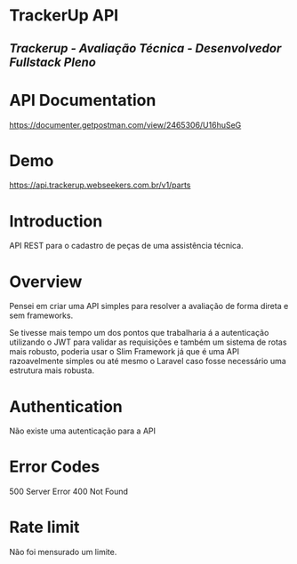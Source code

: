 # TrackerUp API
## _Trackerup - Avaliação Técnica - Desenvolvedor Fullstack Pleno_

# API Documentation
https://documenter.getpostman.com/view/2465306/U16huSeG

# Demo
https://api.trackerup.webseekers.com.br/v1/parts

# Introduction
API REST para o cadastro de peças de uma assistência técnica.

# Overview
Pensei em criar uma API simples para resolver a avaliação de forma direta e sem frameworks.

Se tivesse mais tempo um dos pontos que trabalharia á a autenticação utilizando o JWT para validar as requisições e também um sistema de rotas mais robusto, poderia usar o Slim Framework já que é uma API razoavelmente simples ou até mesmo o Laravel caso fosse necessário uma estrutura mais robusta.

# Authentication
Não existe uma autenticação para a API

# Error Codes
500 Server Error
400 Not Found

# Rate limit
Não foi mensurado um limite.